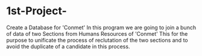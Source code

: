 # 1st-Project-
Create a Database for 'Conmet' 
In this program we are going to join a bunch of data of two Sections from Humans Resources of 'Conmet'
This for the purpose to unificate the process of reclutation of the two sections and to avoid the 
duplicate of a candidate in this process. 
